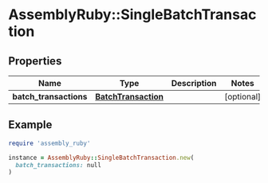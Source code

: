 # AssemblyRuby::SingleBatchTransaction

## Properties

| Name | Type | Description | Notes |
| ---- | ---- | ----------- | ----- |
| **batch_transactions** | [**BatchTransaction**](BatchTransaction.md) |  | [optional] |

## Example

```ruby
require 'assembly_ruby'

instance = AssemblyRuby::SingleBatchTransaction.new(
  batch_transactions: null
)
```

